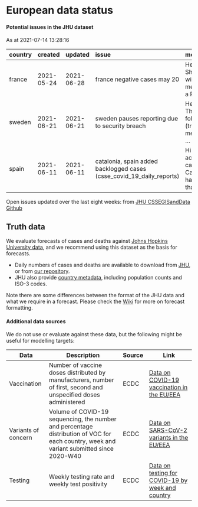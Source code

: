 European data status
================

#### Potential issues in the JHU dataset

As at 2021-07-14 13:28:16

| country | created    | updated    | issue                                                                     | message                                            | url                                                      |
| :------ | :--------- | :--------- | :------------------------------------------------------------------------ | :------------------------------------------------- | :------------------------------------------------------- |
| france  | 2021-05-24 | 2021-06-28 | france negative cases may 20                                              | Hello all, Shortly, we will be merging in a PR th… | <https://github.com/CSSEGISandData/COVID-19/issues/4125> |
| sweden  | 2021-06-21 | 2021-06-21 | sweden pauses reporting due to security breach                            | Hello all, The following (translated) message is … | <https://github.com/CSSEGISandData/COVID-19/issues/4264> |
| spain   | 2021-06-11 | 2021-06-11 | catalonia, spain added backlogged cases (csse\_covid\_19\_daily\_reports) | Hi all, active cases in Catalonia have more than … | <https://github.com/CSSEGISandData/COVID-19/issues/4219> |

Open issues updated over the last eight weeks: from [JHU CSSEGISandData
Github](https://github.com/CSSEGISandData/COVID-19/)

## Truth data

We evaluate forecasts of cases and deaths against [Johns Hopkins
University data](https://github.com/CSSEGISandData/COVID-19), and we
recommend using this dataset as the basis for forecasts.

  - Daily numbers of cases and deaths are available to download from
    [JHU](https://github.com/CSSEGISandData/COVID-19/tree/master/csse_covid_19_data/csse_covid_19_time_series),
    or from [our
    repository](https://github.com/epiforecasts/covid19-forecast-hub-europe/data-truth).
  - JHU also provide [country
    metadata](https://github.com/CSSEGISandData/COVID-19/blob/master/csse_covid_19_data/UID_ISO_FIPS_LookUp_Table.csv),
    including population counts and ISO-3 codes.

Note there are some differences between the format of the JHU data and
what we require in a forecast. Please check the
[Wiki](https://github.com/epiforecasts/covid19-forecast-hub-europe/wiki/Targets-and-horizons#truth-data)
for more on forecast formatting.

#### Additional data sources

We do not use or evaluate against these data, but the following might be
useful for modelling targets:

| Data                | Description                                                                                                                              | Source | Link                                                                                                                            |
| ------------------- | ---------------------------------------------------------------------------------------------------------------------------------------- | ------ | ------------------------------------------------------------------------------------------------------------------------------- |
| Vaccination         | Number of vaccine doses distributed by manufacturers, number of first, second and unspecified doses administered                         | ECDC   | [Data on COVID-19 vaccination in the EU/EEA](https://www.ecdc.europa.eu/en/publications-data/data-covid-19-vaccination-eu-eea)  |
| Variants of concern | Volume of COVID-19 sequencing, the number and percentage distribution of VOC for each country, week and variant submitted since 2020-W40 | ECDC   | [Data on SARS-CoV-2 variants in the EU/EEA](https://www.ecdc.europa.eu/en/publications-data/data-virus-variants-covid-19-eueea) |
| Testing             | Weekly testing rate and weekly test positivity                                                                                           | ECDC   | [Data on testing for COVID-19 by week and country](https://www.ecdc.europa.eu/en/publications-data/covid-19-testing)            |
